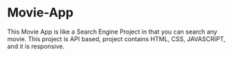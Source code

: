# Movie-App
This Movie App is like a Search Engine Project in that you can search any movie.
This project is API based, project contains HTML, CSS, JAVASCRIPT,  and it is responsive.
